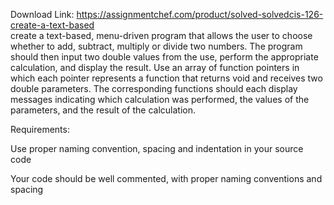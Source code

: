 Download Link: https://assignmentchef.com/product/solved-solvedcis-126-create-a-text-based
<br>
create a text-based, menu-driven program that allows the user to choose whether to add, subtract, multiply or divide two numbers. The program should then input two double values from the use, perform the appropriate calculation, and display the result. Use an array of function pointers in which each pointer represents a function that returns void and receives two double parameters. The corresponding functions should each display messages indicating which calculation was performed, the values of the parameters, and the result of the calculation.

Requirements:

Use proper naming convention, spacing and indentation in your source code

Your code should be well commented, with proper naming conventions and spacing